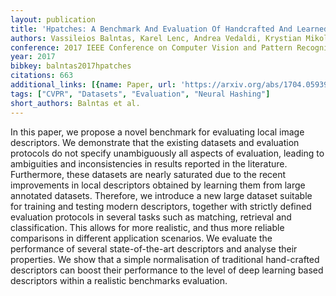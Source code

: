 ```yaml
---
layout: publication
title: 'Hpatches: A Benchmark And Evaluation Of Handcrafted And Learned Local Descriptors'
authors: Vassileios Balntas, Karel Lenc, Andrea Vedaldi, Krystian Mikolajczyk
conference: 2017 IEEE Conference on Computer Vision and Pattern Recognition (CVPR)
year: 2017
bibkey: balntas2017hpatches
citations: 663
additional_links: [{name: Paper, url: 'https://arxiv.org/abs/1704.05939'}]
tags: ["CVPR", "Datasets", "Evaluation", "Neural Hashing"]
short_authors: Balntas et al.
---
```

In this paper, we propose a novel benchmark for evaluating local image
descriptors. We demonstrate that the existing datasets and evaluation protocols
do not specify unambiguously all aspects of evaluation, leading to ambiguities
and inconsistencies in results reported in the literature. Furthermore, these
datasets are nearly saturated due to the recent improvements in local
descriptors obtained by learning them from large annotated datasets. Therefore,
we introduce a new large dataset suitable for training and testing modern
descriptors, together with strictly defined evaluation protocols in several
tasks such as matching, retrieval and classification. This allows for more
realistic, and thus more reliable comparisons in different application
scenarios. We evaluate the performance of several state-of-the-art descriptors
and analyse their properties. We show that a simple normalisation of
traditional hand-crafted descriptors can boost their performance to the level
of deep learning based descriptors within a realistic benchmarks evaluation.
